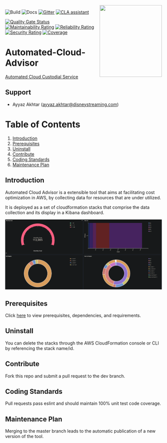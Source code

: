 <img src="https://github.com/disneystreaming/automated-cloud-advisor/raw/master/website/static/img/logo.png" width="200px" height="231px" align="right">

![Build](https://github.com/disneystreaming/automated-cloud-advisor/workflows/Build/badge.svg)
![Docs](https://github.com/disneystreaming/automated-cloud-advisor/workflows/Docs/badge.svg)
[![Gitter](https://img.shields.io/gitter/room/disneystreaming/automated-cloud-advisor.svg)](https://gitter.im/disneystreaming/automated-cloud-advisor)
[![CLA assistant](https://cla-assistant.io/readme/badge/disneystreaming/automated-cloud-advisor)](https://cla-assistant.io/disneystreaming/automated-cloud-advisor)


[![Quality Gate Status](https://sonarcloud.io/api/project_badges/measure?project=disneystreaming_automated-cloud-advisor&metric=alert_status)](https://sonarcloud.io/dashboard?id=disneystreaming_automated-cloud-advisor)
[![Maintainability Rating](https://sonarcloud.io/api/project_badges/measure?project=disneystreaming_automated-cloud-advisor&metric=sqale_rating)](https://sonarcloud.io/dashboard?id=disneystreaming_automated-cloud-advisor)
[![Reliability Rating](https://sonarcloud.io/api/project_badges/measure?project=disneystreaming_automated-cloud-advisor&metric=reliability_rating)](https://sonarcloud.io/dashboard?id=disneystreaming_automated-cloud-advisor)
[![Security Rating](https://sonarcloud.io/api/project_badges/measure?project=disneystreaming_automated-cloud-advisor&metric=security_rating)](https://sonarcloud.io/dashboard?id=disneystreaming_automated-cloud-advisor)
[![Coverage](https://sonarcloud.io/api/project_badges/measure?project=disneystreaming_automated-cloud-advisor&metric=coverage)](https://sonarcloud.io/dashboard?id=disneystreaming_automated-cloud-advisor)

# Automated-Cloud-Advisor

[Automated Cloud Custodial Service](https://github.com/disneystreaming/automated-cloud-advisor/)

## Support

- Ayyaz Akhtar (ayyaz.akhtar@disneystreaming.com)

# Table of Contents

1. [Introduction](#introduction)
2. [Prerequisites](#prerequisites)
3. [Uninstall](#uninstall)
4. [Contribute](#contribute)
5. [Coding Standards](#coding-standards)
6. [Maintenance Plan](#maintenance-plan)

## Introduction

Automated Cloud Advisor is a extensible tool that aims at facilitating cost optimization in AWS, by collecting data for resources that are under utilized.

It is deployed as a set of cloudformation stacks that comprise the data collection and its display in a Kibana dashboard.

![alt-text](./docs/assets/01-dashboard.png)

## Prerequisites

Click [here](https://github.com/disneystreaming/automated-cloud-advisor/docs/setup/) to view prerequisites, dependencies, and requirements.

## Uninstall

You can delete the stacks through the AWS CloudFormation console or CLI by referencing the stack name/id.

## Contribute

Fork this repo and submit a pull request to the dev branch.

## Coding Standards

Pull requests pass eslint and should maintain 100% unit test code coverage.

## Maintenance Plan

Merging to the master branch leads to the automatic publication of a new version of the tool.
